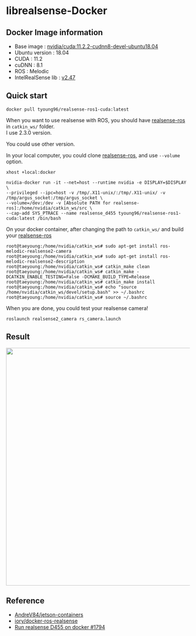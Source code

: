 # librealsense-Docker


## Docker Image information  

- Base image : [nvidia/cuda:11.2.2-cudnn8-devel-ubuntu18.04](https://hub.docker.com/r/nvidia/cuda)  
- Ubuntu version : 18.04  
- CUDA : 11.2  
- cuDNN : 8.1  
- ROS : Melodic  
- IntelRealSense lib : [v2.47](https://github.com/IntelRealSense/librealsense/releases/tag/v2.47.0)  

## Quick start  
```
docker pull tyoung96/realsense-ros1-cuda:latest  
```

When you want to use realsense with ROS, you should have [realsense-ros](https://github.com/IntelRealSense/realsense-ros/releases/tag/2.3.0) in `catkin_ws/` folder.  
I use 2.3.0 version.  

You could use other version.  


In your local computer, you could clone [realsense-ros](https://github.com/IntelRealSense/realsense-ros/releases/tag/2.3.0), and use `--volume` option.  

```
xhost +local:docker

nvidia-docker run -it --net=host --runtime nvidia -e DISPLAY=$DISPLAY \
--privileged --ipc=host -v /tmp/.X11-unix/:/tmp/.X11-unix/ -v /tmp/argus_socket:/tmp/argus_socket \
--volume=/dev:/dev -v [Absolute PATH for realsense-ros]:/home/nvidia/catkin_ws/src \
--cap-add SYS_PTRACE --name realsense_d455 tyoung96/realsense-ros1-cuda:latest /bin/bash
```

On your docker container, after changing the path to `catkin_ws/` and build your [realsense-ros](https://github.com/IntelRealSense/realsense-ros/releases/tag/2.3.0)
```
root@taeyoung:/home/nvidia/catkin_ws# sudo apt-get install ros-melodic-realsense2-camera
root@taeyoung:/home/nvidia/catkin_ws# sudo apt-get install ros-melodic-realsense2-description
root@taeyoung:/home/nvidia/catkin_ws# catkin_make clean
root@taeyoung:/home/nvidia/catkin_ws# catkin_make -DCATKIN_ENABLE_TESTING=False -DCMAKE_BUILD_TYPE=Release
root@taeyoung:/home/nvidia/catkin_ws# catkin_make install
root@taeyoung:/home/nvidia/catkin_ws# echo "source /home/nvidia/catkin_ws/devel/setup.bash" >> ~/.bashrc
root@taeyoung:/home/nvidia/catkin_ws# source ~/.bashrc
```   

When you are done, you could test your realsense camera!    
```
roslaunch realsense2_camera rs_camera.launch
```

## Result  

<p align="center"><img src="https://user-images.githubusercontent.com/41863759/159408377-3bcd94d0-3b90-4c29-bb15-46b0fb9e7a53.png" width = "650" ></p>  

## Reference  

- [AndreV84/jetson-containers](https://github.com/AndreV84/jetson-containers)  
- [iory/docker-ros-realsense](https://github.com/iory/docker-ros-realsense)  
- [Run realsense D455 on docker #1794](https://github.com/IntelRealSense/realsense-ros/issues/1794)  
